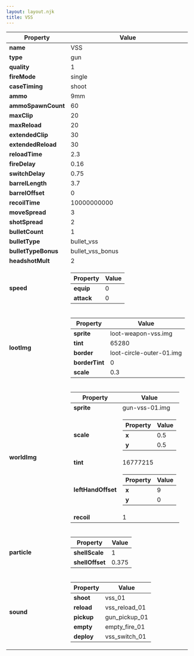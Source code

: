 ```yaml
---
layout: layout.njk
title: VSS
---
```


<table><thead><tr><th>Property</th><th>Value</th></tr></thead><tbody><tr><td><b>name</b></td><td>VSS</td></tr><tr><td><b>type</b></td><td>gun</td></tr><tr><td><b>quality</b></td><td>1</td></tr><tr><td><b>fireMode</b></td><td>single</td></tr><tr><td><b>caseTiming</b></td><td>shoot</td></tr><tr><td><b>ammo</b></td><td>9mm</td></tr><tr><td><b>ammoSpawnCount</b></td><td>60</td></tr><tr><td><b>maxClip</b></td><td>20</td></tr><tr><td><b>maxReload</b></td><td>20</td></tr><tr><td><b>extendedClip</b></td><td>30</td></tr><tr><td><b>extendedReload</b></td><td>30</td></tr><tr><td><b>reloadTime</b></td><td>2.3</td></tr><tr><td><b>fireDelay</b></td><td>0.16</td></tr><tr><td><b>switchDelay</b></td><td>0.75</td></tr><tr><td><b>barrelLength</b></td><td>3.7</td></tr><tr><td><b>barrelOffset</b></td><td>0</td></tr><tr><td><b>recoilTime</b></td><td>10000000000</td></tr><tr><td><b>moveSpread</b></td><td>3</td></tr><tr><td><b>shotSpread</b></td><td>2</td></tr><tr><td><b>bulletCount</b></td><td>1</td></tr><tr><td><b>bulletType</b></td><td>bullet_vss</td></tr><tr><td><b>bulletTypeBonus</b></td><td>bullet_vss_bonus</td></tr><tr><td><b>headshotMult</b></td><td>2</td></tr><tr><td><b>speed</b></td><td><table><thead><tr><th>Property</th><th>Value</th></tr></thead><tbody><tr><td><b>equip</b></td><td>0</td></tr><tr><td><b>attack</b></td><td>0</td></tr></tbody></table></td></tr><tr><td><b>lootImg</b></td><td><table><thead><tr><th>Property</th><th>Value</th></tr></thead><tbody><tr><td><b>sprite</b></td><td>loot-weapon-vss.img</td></tr><tr><td><b>tint</b></td><td>65280</td></tr><tr><td><b>border</b></td><td>loot-circle-outer-01.img</td></tr><tr><td><b>borderTint</b></td><td>0</td></tr><tr><td><b>scale</b></td><td>0.3</td></tr></tbody></table></td></tr><tr><td><b>worldImg</b></td><td><table><thead><tr><th>Property</th><th>Value</th></tr></thead><tbody><tr><td><b>sprite</b></td><td>gun-vss-01.img</td></tr><tr><td><b>scale</b></td><td><table><thead><tr><th>Property</th><th>Value</th></tr></thead><tbody><tr><td><b>x</b></td><td>0.5</td></tr><tr><td><b>y</b></td><td>0.5</td></tr></tbody></table></td></tr><tr><td><b>tint</b></td><td>16777215</td></tr><tr><td><b>leftHandOffset</b></td><td><table><thead><tr><th>Property</th><th>Value</th></tr></thead><tbody><tr><td><b>x</b></td><td>9</td></tr><tr><td><b>y</b></td><td>0</td></tr></tbody></table></td></tr><tr><td><b>recoil</b></td><td>1</td></tr></tbody></table></td></tr><tr><td><b>particle</b></td><td><table><thead><tr><th>Property</th><th>Value</th></tr></thead><tbody><tr><td><b>shellScale</b></td><td>1</td></tr><tr><td><b>shellOffset</b></td><td>0.375</td></tr></tbody></table></td></tr><tr><td><b>sound</b></td><td><table><thead><tr><th>Property</th><th>Value</th></tr></thead><tbody><tr><td><b>shoot</b></td><td>vss_01</td></tr><tr><td><b>reload</b></td><td>vss_reload_01</td></tr><tr><td><b>pickup</b></td><td>gun_pickup_01</td></tr><tr><td><b>empty</b></td><td>empty_fire_01</td></tr><tr><td><b>deploy</b></td><td>vss_switch_01</td></tr></tbody></table></td></tr></tbody></table>
